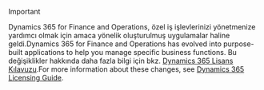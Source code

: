 > [!IMPORTANT]
> <span data-ttu-id="708a6-101">Dynamics 365 for Finance and Operations, özel iş işlevlerinizi yönetmenize yardımcı olmak için amaca yönelik oluşturulmuş uygulamalar haline geldi.</span><span class="sxs-lookup"><span data-stu-id="708a6-101">Dynamics 365 for Finance and Operations has evolved into purpose-built applications to help you manage specific business functions.</span></span> <span data-ttu-id="708a6-102">Bu değişiklikler hakkında daha fazla bilgi için bkz. [Dynamics 365 Lisans Kılavuzu](https://mbs.microsoft.com/Files/public/365/Dynamics365LicensingGuide.pdf).</span><span class="sxs-lookup"><span data-stu-id="708a6-102">For more information about these changes, see [Dynamics 365 Licensing Guide](https://mbs.microsoft.com/Files/public/365/Dynamics365LicensingGuide.pdf).</span></span>
 
